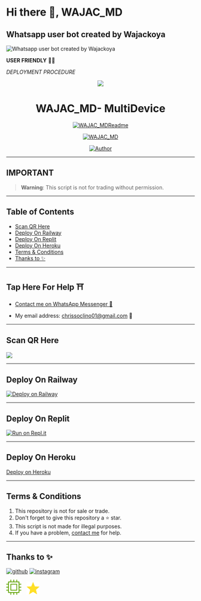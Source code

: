 # Hi there 👋, WAJAC_MD
## Whatsapp user bot created by Wajackoya
![Whatsapp user bot created by Wajackoya](https://i.ibb.co/cgSL5wv/1705786098402-xl7hci-2-0.jpg)

**USER FRIENDLY** 👋😁
          
*DEPLOYMENT PROCEDURE*
<p align="center">
    <img src="https://raw.githubusercontent.com/andreasbm/readme/master/assets/lines/colored.png">
</p>

<h1 align="center">WAJAC_MD- MultiDevice</h1>

<p align="center">
  <a href="https://github.com/Wajackoya"><img src="http://readme-typing-svg.herokuapp.com?color=FFFFFF&center=true&vCenter=true&multiline=false&lines=WAJAC+MD+MultiDevice;Cool+Whatsapp+Bot+Modification;Developed+by+Wajackoya;Give+star+and+forks+this+Repo+🌟" alt="WAJAC_MDReadme"></a>
</p>

<p align="center">
    <a href="#"><img title="WAJAC_MD" src="https://img.shields.io/badge/WhatsApp%20BOT-green?colorA=%23ff0000&colorB=%23017e40&style=for-the-badge"></a>
</p>

<p align="center">
    <a href="https://github.com/Wajackoya"><img title="Author" src="https://img.shields.io/badge/AUTHOR-Wajackoya-green.svg?style=for-the-badge&logo=github"></a>
</p>

---

## **IMPORTANT**

> **Warning**: This script is not for trading without permission.

---

## Table of Contents
- [Scan QR Here](https://anya-qr-teamolduser.koyeb.app/)
- [Deploy On Railway](#deploy-on-railway)
- [Deploy On Replit](#deploy-on-replit)
- [Deploy On Heroku](#deploy-on-heroku)
- [Terms & Conditions](#terms--conditions)
- [Thanks to ✨](#thanks-to-)
---

## Tap Here For Help ⛩️

- [Contact me on WhatsApp Messenger 🎐](https://wa.me/254102510747?text=Hello%20Wajackoya~Kun%20sir...%20I%20need%20some%20help%20in%20WAJAC%20MD)

- My email address: [chrissoclino01@gmail.com](mailto:chrissoclino01@gmail.com) 🎐

---

## Scan QR Here

<a href="https://anya-qr-teamolduser.koyeb.app/"><img src="./AnyaPikaMedia/HomeScreen/AnyaQRscan.png" align="center" width="90" /> </a>

---

## Deploy On Railway

[![Deploy on Railway](https://railway.app/button.svg)](https://railway.app)

---

## Deploy On Replit

[![Run on Repl.it](https://repl.it/badge/github/PikaBotz/Anya_v2-MD)](https://repl.it/github/PikaBotz/Anya_v2-MD)

---

## Deploy On Heroku

[Deploy on Heroku](https://heroku.deploy.queenanya.work.gd/)

---

## Terms & Conditions
1. This repository is not for sale or trade.
2. Don't forget to give this repository a ⭐️ star.
3. This script is not made for illegal purposes.
4. If you have a problem, [contact me](https://wa.me/254102510747?text=Hello%20*master%20Wajackoya*%20sir...%20I%20need%20some%20help%20in%20WAJAC%20MD...%20🥲) for help.

---

## Thanks to ✨

[<img src='https://cdn.jsdelivr.net/npm/simple-icons@3.0.1/icons/github.svg' alt='github' height='40'>](https://github.com/Wajackoya)  [<img src='https://cdn.jsdelivr.net/npm/simple-icons@3.0.1/icons/instagram.svg' alt='instagram' height='40'>](https://www.instagram.com/wajackoyah_jnr/)  

<a href='https://docs.github.com/en/developers'><img src='https://raw.githubusercontent.com/acervenky/animated-github-badges/master/assets/devbadge.gif' width='40' height='40'></a> <a href='https://stars.github.com/'><img src='https://raw.githubusercontent.com/acervenky/animated-github-badges/master/assets/starbadge.gif' width='35' height='35'></a> 


